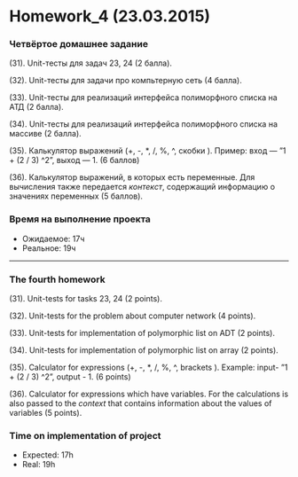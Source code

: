 ﻿Homework_4 (23.03.2015)
=======================

### Четвёртое домашнее задание

(31). Unit-тесты для задач 23, 24 (2 балла).

(32). Unit-тесты для задачи про компьтерную сеть (4 балла).

(33). Unit-тесты для реализаций интерфейса полиморфного списка на АТД (2 балла).

(34). Unit-тесты для реализаций интерфейса полиморфного списка на массиве (2 балла).

(35). Калькулятор выражений (+, -, *, /, %, ^, скобки ). Пример: вход — ”1 + (2 / 3) ^2”, выход — 1. (6 баллов)

(36). Калькулятор выражений, в которых есть переменные. Для вычисления также передается *контекст*, содержащий информацию о значениях переменных (5 баллов).

### Время на выполнение проекта
* Ожидаемое: 17ч
* Реальное: 19ч

______________________________

### The fourth homework

(31). Unit-tests for tasks 23, 24 (2 points).

(32). Unit-tests for the problem about computer network (4 points).

(33). Unit-tests for implementation of polymorphic list on ADT (2 points).

(34). Unit-tests for implementation of polymorphic list on array (2 points).

(35). Сalculator for expressions (+, -, *, /, %, ^, brackets ). Example: input- ”1 + (2 / 3) ^2”, output - 1. (6 points)

(36). Calculator for expressions which have variables. For the calculations is also passed to the *context* that contains information about the values of variables (5 points).

### Time on implementation of project
* Expected: 17h
* Real: 19h
